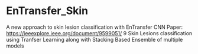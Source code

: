 # EnTransfer_Skin
A new approach to skin lesion classification with EnTransfer CNN 
Paper: https://ieeexplore.ieee.org/document/9599051/
9 Skin Lesions classification using Tranfser Learning along with Stacking Based Ensemble of multiple models

